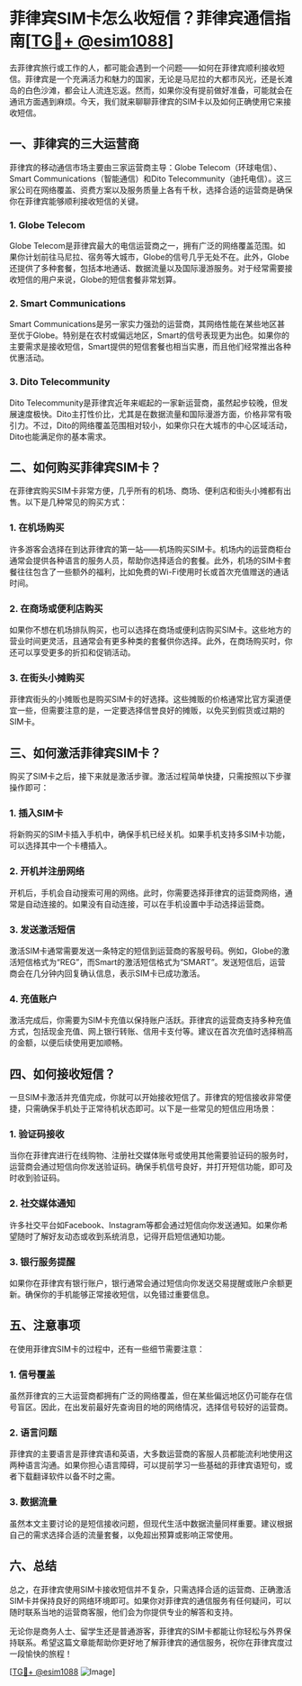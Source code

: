 # 菲律宾SIM卡怎么收短信？菲律宾通信指南[[TG💪+ @esim1088](https://t.me/s/esim1088)]

去菲律宾旅行或工作的人，都可能会遇到一个问题——如何在菲律宾顺利接收短信。菲律宾是一个充满活力和魅力的国家，无论是马尼拉的大都市风光，还是长滩岛的白色沙滩，都会让人流连忘返。然而，如果你没有提前做好准备，可能就会在通讯方面遇到麻烦。今天，我们就来聊聊菲律宾的SIM卡以及如何正确使用它来接收短信。

## 一、菲律宾的三大运营商

菲律宾的移动通信市场主要由三家运营商主导：Globe Telecom（环球电信）、Smart Communications（智能通信）和Dito Telecommunity（迪托电信）。这三家公司在网络覆盖、资费方案以及服务质量上各有千秋，选择合适的运营商是确保你在菲律宾能够顺利接收短信的关键。

### 1. Globe Telecom

Globe Telecom是菲律宾最大的电信运营商之一，拥有广泛的网络覆盖范围。如果你计划前往马尼拉、宿务等大城市，Globe的信号几乎无处不在。此外，Globe还提供了多种套餐，包括本地通话、数据流量以及国际漫游服务。对于经常需要接收短信的用户来说，Globe的短信套餐非常划算。

### 2. Smart Communications

Smart Communications是另一家实力强劲的运营商，其网络性能在某些地区甚至优于Globe。特别是在农村或偏远地区，Smart的信号表现更为出色。如果你的主要需求是接收短信，Smart提供的短信套餐也相当实惠，而且他们经常推出各种优惠活动。

### 3. Dito Telecommunity

Dito Telecommunity是菲律宾近年来崛起的一家新运营商，虽然起步较晚，但发展速度极快。Dito主打性价比，尤其是在数据流量和国际漫游方面，价格非常有吸引力。不过，Dito的网络覆盖范围相对较小，如果你只在大城市的中心区域活动，Dito也能满足你的基本需求。

## 二、如何购买菲律宾SIM卡？

在菲律宾购买SIM卡非常方便，几乎所有的机场、商场、便利店和街头小摊都有出售。以下是几种常见的购买方式：

### 1. 在机场购买

许多游客会选择在到达菲律宾的第一站——机场购买SIM卡。机场内的运营商柜台通常会提供各种语言的服务人员，帮助你选择适合的套餐。此外，机场的SIM卡套餐往往包含了一些额外的福利，比如免费的Wi-Fi使用时长或首次充值赠送的通话时间。

### 2. 在商场或便利店购买

如果你不想在机场排队购买，也可以选择在商场或便利店购买SIM卡。这些地方的营业时间更灵活，且通常会有更多种类的套餐供你选择。此外，在商场购买时，你还可以享受更多的折扣和促销活动。

### 3. 在街头小摊购买

菲律宾街头的小摊贩也是购买SIM卡的好选择。这些摊贩的价格通常比官方渠道便宜一些，但需要注意的是，一定要选择信誉良好的摊贩，以免买到假货或过期的SIM卡。

## 三、如何激活菲律宾SIM卡？

购买了SIM卡之后，接下来就是激活步骤。激活过程简单快捷，只需按照以下步骤操作即可：

### 1. 插入SIM卡

将新购买的SIM卡插入手机中，确保手机已经关机。如果手机支持多SIM卡功能，可以选择其中一个卡槽插入。

### 2. 开机并注册网络

开机后，手机会自动搜索可用的网络。此时，你需要选择菲律宾的运营商网络，通常是自动连接的。如果没有自动连接，可以在手机设置中手动选择运营商。

### 3. 发送激活短信

激活SIM卡通常需要发送一条特定的短信到运营商的客服号码。例如，Globe的激活短信格式为“REG”，而Smart的激活短信格式为“SMART”。发送短信后，运营商会在几分钟内回复确认信息，表示SIM卡已成功激活。

### 4. 充值账户

激活完成后，你需要为SIM卡充值以保持账户活跃。菲律宾的运营商支持多种充值方式，包括现金充值、网上银行转账、信用卡支付等。建议在首次充值时选择稍高的金额，以便后续使用更加顺畅。

## 四、如何接收短信？

一旦SIM卡激活并充值完成，你就可以开始接收短信了。菲律宾的短信接收非常便捷，只需确保手机处于正常待机状态即可。以下是一些常见的短信应用场景：

### 1. 验证码接收

当你在菲律宾进行在线购物、注册社交媒体账号或使用其他需要验证码的服务时，运营商会通过短信向你发送验证码。确保手机信号良好，并打开短信功能，即可及时收到验证码。

### 2. 社交媒体通知

许多社交平台如Facebook、Instagram等都会通过短信向你发送通知。如果你希望随时了解好友动态或收到系统消息，记得开启短信通知功能。

### 3. 银行服务提醒

如果你在菲律宾有银行账户，银行通常会通过短信向你发送交易提醒或账户余额更新。确保你的手机能够正常接收短信，以免错过重要信息。

## 五、注意事项

在使用菲律宾SIM卡的过程中，还有一些细节需要注意：

### 1. 信号覆盖

虽然菲律宾的三大运营商都拥有广泛的网络覆盖，但在某些偏远地区仍可能存在信号盲区。因此，在出发前最好先查询目的地的网络情况，选择信号较好的运营商。

### 2. 语言问题

菲律宾的主要语言是菲律宾语和英语，大多数运营商的客服人员都能流利地使用这两种语言沟通。如果你担心语言障碍，可以提前学习一些基础的菲律宾语短句，或者下载翻译软件以备不时之需。

### 3. 数据流量

虽然本文主要讨论的是短信接收问题，但现代生活中数据流量同样重要。建议根据自己的需求选择合适的流量套餐，以免超出预算或影响正常使用。

## 六、总结

总之，在菲律宾使用SIM卡接收短信并不复杂，只需选择合适的运营商、正确激活SIM卡并保持良好的网络环境即可。如果你对菲律宾的通信服务有任何疑问，可以随时联系当地的运营商客服，他们会为你提供专业的解答和支持。

无论你是商务人士、留学生还是普通游客，菲律宾的SIM卡都能让你轻松与外界保持联系。希望这篇文章能帮助你更好地了解菲律宾的通信服务，祝你在菲律宾度过一段愉快的旅程！

[[TG💪+ @esim1088](https://t.me/s/esim1088) ![Image](https://i.postimg.cc/4NQfJmqS/Snipaste-2025-05-13-00-14-12.png)]